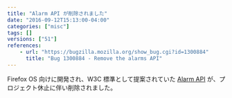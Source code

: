```yaml
---
title: "Alarm API が削除されました"
date: "2016-09-12T15:13:00-04:00"
categories: ["misc"]
tags: []
versions: ["51"]
references:
    - url: "https://bugzilla.mozilla.org/show_bug.cgi?id=1300884"
      title: "Bug 1300884 - Remove the alarms API"
---
```

Firefox OS 向けに開発され、W3C 標準として提案されていた [Alarm API](https://developer.mozilla.org/docs/Mozilla/B2G_OS/API/Alarm_API) が、プロジェクト休止に伴い削除されました。
